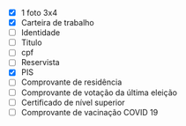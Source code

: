 - [x] 1 foto 3x4
- [x] Carteira de trabalho
- [ ] Identidade
- [ ] Titulo
- [ ] cpf
- [ ] Reservista
- [x] PIS
- [ ] Comprovante de residência
- [ ] Comprovante de votação da última eleição
- [ ] Certificado de nível superior
- [ ] Comprovante de vacinação COVID 19